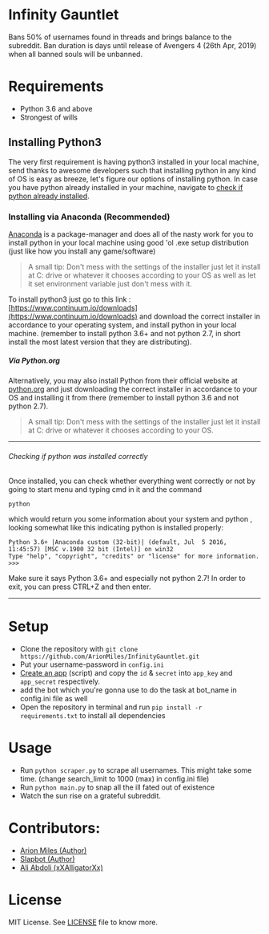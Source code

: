 # Infinity Gauntlet

Bans 50% of usernames found in threads and brings balance to the subreddit. Ban duration is days until release of Avengers 4 (26th Apr, 2019) when all banned souls will be unbanned.

# Requirements
* Python 3.6 and above
* Strongest of wills

## Installing Python3

The very first requirement is having python3 installed in
your local machine, send thanks to awesome developers such that
installing python in any kind of OS is easy as breeze, let's
figure our options of installing python. In case you have python already
installed in your machine, navigate to [check if python already installed](#check_if_installed).

### Installing via Anaconda (Recommended)

[Anaconda](https://www.continuum.io/downloads) is a package-manager and does all of the nasty work
for you to install python in your local machine using good 'ol
.exe setup distribution (just like how you install any game/software)

> A small tip: Don't mess with the settings of the installer just
let it install at C: drive or whatever it chooses according to your OS as well as let it set environment variable just don't mess with it.

To install python3 just go to this link : [https://www.continuum.io/downloads](https://www.continuum.io/downloads)
and download the correct installer in accordance to your operating system,
and install python in your local machine. (remember to install python 3.6+ and not python 2.7, in short install the most latest version that they are distributing).

##### Via Python.org

Alternatively, you may also install Python from their official website at
[python.org](https://www.python.org/downloads/) and just downloading the correct installer
in accordance to your OS and installing it from there (remember to install python 3.6 and not python 2.7).


> A small tip: Don't mess with the settings of the installer just
let it install at C: drive or whatever it chooses according to your OS.

<hr>

<a name="check_if_installed"></a>
###### Checking if python was installed correctly

Once installed, you can check whether everything went correctly or not
by going to start menu and typing cmd in it and the command

    python

which would return you some information about your system and python
, looking somewhat like this indicating python is installed properly:

    Python 3.6+ |Anaconda custom (32-bit)| (default, Jul  5 2016, 11:45:57) [MSC v.1900 32 bit (Intel)] on win32
    Type "help", "copyright", "credits" or "license" for more information.
    >>>

Make sure it says Python 3.6+ and especially not python 2.7! In order to exit, you can press CTRL+Z and then enter.
<hr>

# Setup
* Clone the repository with `git clone https://github.com/ArionMiles/InfinityGauntlet.git`
* Put your username-password in `config.ini`
* [Create an app](https://ssl.reddit.com/prefs/apps/) (script) and copy the `id` & `secret` into `app_key` and `app_secret` respectively.
* add the bot which you're gonna use to do the task at bot_name in config.ini file as well
* Open the repository in terminal and run `pip install -r requirements.txt` to install all dependencies

# Usage
* Run `python scraper.py` to scrape all usernames. This might take some time. (change search_limit to 1000 (max) in config.ini file)
* Run `python main.py` to snap all the ill fated out of existence
* Watch the sun rise on a grateful subreddit.

# Contributors:
* [Arion Miles (Author)](https://github.com/ArionMiles)
* [Slapbot (Author)](https://github.com/SlapBot)
* [Ali Abdoli (xXAlligatorXx)](https://github.com/xXAligatorXx)

# License
MIT License. See [LICENSE](LICENSE) file to know more.
